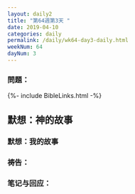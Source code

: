 ```yaml
---
layout: daily2
title: "第64週第3天 "
date: 2019-04-10
categories: daily
permalink: /daily/wk64-day3-daily.html
weekNum: 64
dayNum: 3
---
```


### 問題：
 
{%- include BibleLinks.html -%}

## 默想：神的故事

### 默想：我的故事

### 祷告：

### 笔记与回应：
